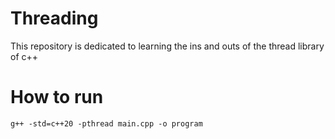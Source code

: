 # Threading
This repository is dedicated to learning the ins and outs of the thread library of c++

# How to run
`g++ -std=c++20 -pthread main.cpp -o program`